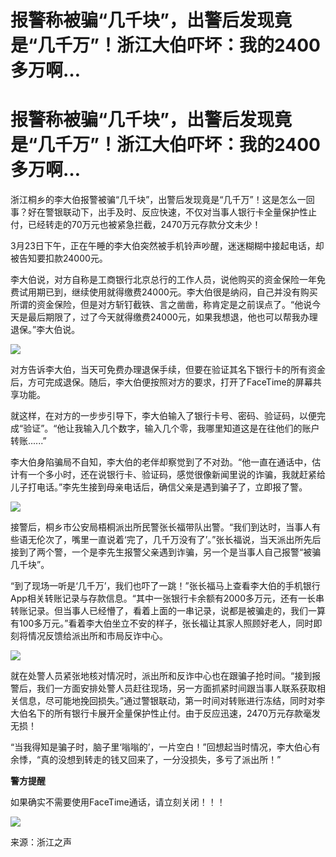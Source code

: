 # 报警称被骗“几千块”，出警后发现竟是“几千万”！浙江大伯吓坏：我的2400多万啊…

# 报警称被骗“几千块”，出警后发现竟是“几千万”！浙江大伯吓坏：我的2400多万啊…

浙江桐乡的李大伯报警被骗“几千块”，出警后发现竟是“几千万”！这是怎么一回事？好在警银联动下，出手及时、反应快速，不仅对当事人银行卡全量保护性止付，已经转走的70万元也被紧急拦截，2470万元存款分文未少！

3月23日下午，正在午睡的李大伯突然被手机铃声吵醒，迷迷糊糊中接起电话，却被告知要扣款24000元。

李大伯说，对方自称是工商银行北京总行的工作人员，说他购买的资金保险一年免费试用期已到，继续使用就得缴费24000元。李大伯很是纳闷，自己并没有购买所谓的资金保险，但是对方斩钉截铁、言之凿凿，称肯定是之前误点了。“他说今天是最后期限了，过了今天就得缴费24000元，如果我想退，他也可以帮我办理退保。”李大伯说。

![](https://inews.gtimg.com/om_bt/O5KGKceLtsbLRQl2iIv1z5dpC2W7H0BQfvTFVGuaJ9vRcAA/1000)

对方告诉李大伯，当天可免费办理退保手续，但要在验证其名下银行卡的所有资金后，方可完成退保。随后，李大伯便按照对方的要求，打开了FaceTime的屏幕共享功能。

就这样，在对方的一步步引导下，李大伯输入了银行卡号、密码、验证码，以便完成“验证”。“他让我输入几个数字，输入几个零，我哪里知道这是在往他们的账户转账......”

李大伯身陷骗局不自知，李大伯的老伴却察觉到了不对劲。“他一直在通话中，估计有一个多小时，还在说银行卡、验证码，感觉很像新闻里说的诈骗，我就赶紧给儿子打电话。”李先生接到母亲电话后，确信父亲是遇到骗子了，立即报了警。

![](https://inews.gtimg.com/om_bt/Onz7FadQ3i25-wKCAmFz7YlO0ot_oz0ljlDHdDOpWa8v0AA/1000)

接警后，桐乡市公安局梧桐派出所民警张长福带队出警。“我们到达时，当事人有些语无伦次了，嘴里一直说着‘完了，几千万没有了’。”张长福说，当天派出所先后接到了两个警，一个是李先生报警父亲遇到诈骗，另一个是当事人自己报警“被骗几千块”。

“到了现场一听是‘几千万’，我们也吓了一跳！”张长福马上查看李大伯的手机银行App相关转账记录与存款信息。“其中一张银行卡余额有2000多万元，还有一长串转账记录。但当事人已经懵了，看着上面的一串记录，说都是被骗走的，我们一算有100多万元。”看着李大伯坐立不安的样子，张长福让其家人照顾好老人，同时即刻将情况反馈给派出所和市局反诈中心。

![](https://inews.gtimg.com/om_bt/Op-4if9DjLcSGOB81SeIgLzUSFO_Z5ActzQnxf7dpDCPAAA/1000)

就在处警人员紧张地核对情况时，派出所和反诈中心也在跟骗子抢时间。“接到报警后，我们一方面安排处警人员赶往现场，另一方面抓紧时间跟当事人联系获取相关信息，尽可能地挽回损失。”通过警银联动，第一时间对转账进行冻结，同时对李大伯名下的所有银行卡展开全量保护性止付。由于反应迅速，2470万元存款毫发无损！

“当我得知是骗子时，脑子里‘嗡嗡的’，一片空白！”回想起当时情况，李大伯心有余悸，“真的没想到转走的钱又回来了，一分没损失，多亏了派出所！”

**警方提醒**

如果确实不需要使用FaceTime通话，请立刻关闭！！！

![](https://inews.gtimg.com/om_bt/OKTWudsFQAwNyDXdX86mFR9zvThPMWdlzrSZWHLANHycUAA/1000)

来源：浙江之声

